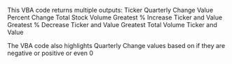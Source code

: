 This VBA code returns multiple outputs:
Ticker
Quarterly Change Value
Percent Change
Total Stock Volume
Greatest % Increase Ticker and Value
Greatest % Decrease Ticker and Value
Greatest Total Volume Ticker and Value

The VBA code also highlights Quarterly Change values based on if they are negative or positive or even 0
